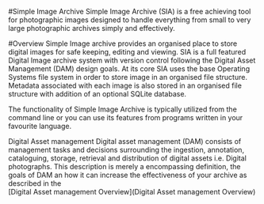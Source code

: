 #Simple Image Archive
Simple Image Archive (SIA) is a free achieving tool for photographic images designed to handle everything from small to very large photographic archives simply and effectively.

#Overview
Simple Image archive provides an organised place to store digital images for safe keeping, editing and viewing. SIA is a full featured Digital Image archive system with version control following the Digital Asset Management (DAM) design goals. At its core SIA uses the base Operating Systems file system in order to store image in an organised file structure. Metadata associated with each image is also stored in an organised file structure with addition of an optional SQLite database.

The functionality of Simple Image Archive is typically utilized from the command line or you can use its features from programs written in your favourite language.   

Digital Asset management
Digital asset management (DAM) consists of management tasks and decisions surrounding the ingestion, annotation, cataloguing, storage, retrieval and distribution of digital assets i.e. Digital photographs. This description is merely a encompassing definition, the goals of DAM an how it can increase the effectiveness of your archive as described in the   
[Digital Asset management Overview](Digital Asset management Overview) 
